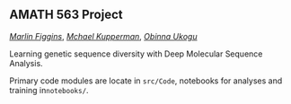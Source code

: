 ## AMATH 563 Project
_[Marlin Figgins](mfiggins@uw.edu)_, _[Mchael Kupperman](mailto:kupperma@uw.edu)_, _[Obinna Ukogu](mailto:oukogu@uw.edu)_

Learning genetic sequence diversity with Deep Molecular Sequence Analysis.

Primary code modules are locate in `src/Code`, notebooks for analyses and training in`notebooks/`.
